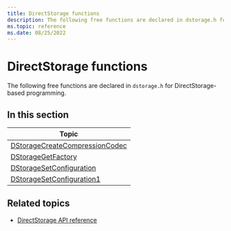 ```yaml
---
title: DirectStorage functions
description: The following free functions are declared in dstorage.h for DirectStorage-based programming.
ms.topic: reference
ms.date: 08/25/2022
---
```


# DirectStorage functions

The following free functions are declared in `dstorage.h` for DirectStorage-based programming.

## In this section

| Topic |
|-|
| [DStorageCreateCompressionCodec](/windows/win32/dstorage/dstorage/nf-dstorage-dstoragecreatecompressioncodec) |
| [DStorageGetFactory](/windows/win32/dstorage/dstorage/nf-dstorage-dstoragegetfactory) |
| [DStorageSetConfiguration](/windows/win32/dstorage/dstorage/nf-dstorage-dstoragesetconfiguration) |
| [DStorageSetConfiguration1](/windows/win32/dstorage/dstorage/nf-dstorage-dstoragesetconfiguration1) |

## Related topics

* [DirectStorage API reference](./dstorage-api-reference.md)
